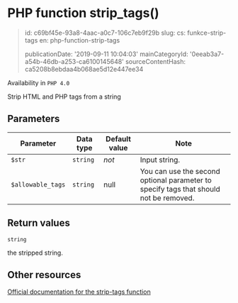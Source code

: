 PHP function strip_tags()
=========================

> id: c69bf45e-93a8-4aac-a0c7-106c7eb9f29b
> slug:
> 	cs: funkce-strip-tags
> 	en: php-function-strip-tags
> 
> publicationDate: '2019-09-11 10:04:03'
> mainCategoryId: '0eeab3a7-a54b-46db-a253-ca6100145648'
> sourceContentHash: ca5208b8ebdaa4b068ae5d12e447ee34

Availability in `PHP 4.0`

Strip HTML and PHP tags from a string


Parameters
--------------

| Parameter | Data type | Default value | Note |
|-----|-----|-----|-----|
| `$str` | `string` | *not* | Input string. |
| `$allowable_tags` | `string` | null | You can use the second optional parameter to specify tags that should not be removed. |


Return values
----------------

`string`

the stripped string.

Other resources
------------

[Official documentation for the strip-tags function](https://www.php.net/manual/en/function.strip-tags.php)
